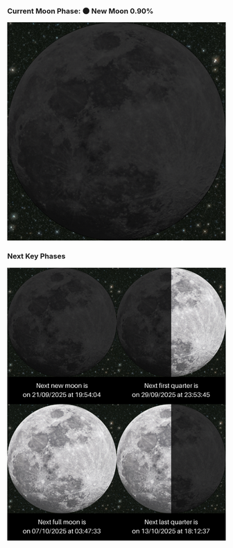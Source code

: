 ### Current Moon Phase: 🌑 New Moon 0.90%
![Moon Phase](moonphase.png)
### Next Key Phases
![Gallery](gallery.png)